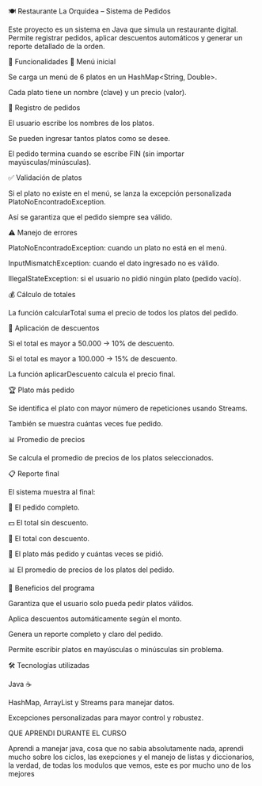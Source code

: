 🍽️ Restaurante La Orquidea – Sistema de Pedidos

Este proyecto es un sistema en Java que simula un restaurante digital.
Permite registrar pedidos, aplicar descuentos automáticos y generar un reporte detallado de la orden.

🚀 Funcionalidades
📜 Menú inicial

Se carga un menú de 6 platos en un HashMap<String, Double>.

Cada plato tiene un nombre (clave) y un precio (valor).

🛒 Registro de pedidos

El usuario escribe los nombres de los platos.

Se pueden ingresar tantos platos como se desee.

El pedido termina cuando se escribe FIN (sin importar mayúsculas/minúsculas).

✅ Validación de platos

Si el plato no existe en el menú, se lanza la excepción personalizada PlatoNoEncontradoException.

Así se garantiza que el pedido siempre sea válido.

⚠️ Manejo de errores

PlatoNoEncontradoException: cuando un plato no está en el menú.

InputMismatchException: cuando el dato ingresado no es válido.

IllegalStateException: si el usuario no pidió ningún plato (pedido vacío).

💰 Cálculo de totales

La función calcularTotal suma el precio de todos los platos del pedido.

🎉 Aplicación de descuentos

Si el total es mayor a 50.000 → 10% de descuento.

Si el total es mayor a 100.000 → 15% de descuento.

La función aplicarDescuento calcula el precio final.

🏆 Plato más pedido

Se identifica el plato con mayor número de repeticiones usando Streams.

También se muestra cuántas veces fue pedido.

📊 Promedio de precios

Se calcula el promedio de precios de los platos seleccionados.

📋 Reporte final

El sistema muestra al final:

📌 El pedido completo.

💵 El total sin descuento.

🎁 El total con descuento.

🥇 El plato más pedido y cuántas veces se pidió.

📊 El promedio de precios de los platos del pedido.

🎯 Beneficios del programa

Garantiza que el usuario solo pueda pedir platos válidos.

Aplica descuentos automáticamente según el monto.

Genera un reporte completo y claro del pedido.

Permite escribir platos en mayúsculas o minúsculas sin problema.

🛠️ Tecnologías utilizadas

Java ☕

HashMap, ArrayList y Streams para manejar datos.

Excepciones personalizadas para mayor control y robustez.

QUE APRENDI DURANTE EL CURSO

Aprendi a manejar java, cosa que no sabia absolutamente nada, aprendi mucho sobre los ciclos, las exepciones y el manejo de listas y diccionarios, la verdad, de todas los modulos que vemos, este es por mucho uno de los mejores 
